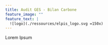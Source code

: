 ```yaml
---
title: Audit GES - Bilan Carbone
feature_image: ""
feature_text: |
  ![logo](./ressources/elpis_logo.svg =150x)
---
```


Lorem Ipsum
